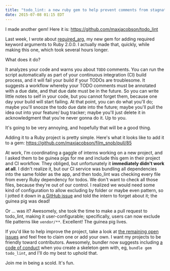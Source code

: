 ```yaml
---
title: "todo_lint: a new ruby gem to help prevent comments from stagnating"
date: 2015-07-08 01:15 EDT
---
```


I made another gem! Here it is: <https://github.com/maxjacobson/todo_lint>

Last week, I wrote about [required_arg](/2015/required-arg/), my new gem for
adding required keyword arguments to Ruby 2.0.0. I actually made that, quickly,
while making this one, which took several hours longer.

What does it do?

It analyzes your code and warns you about `TODO` comments. You can run the
script automatically as part of your continuous integration (CI) build process,
and it will fail your build if your TODOs are troublesome. It suggests a
workflow whereby your TODO comments must be annotated with a due date, and that
due date must be in the future. So you can write little notes to self in your
code, but you cannot forget them, because one day your build will start
failing. At that point, you can do what you'll do; maybe you'll snooze the todo
due date into the future; maybe you'll pull the idea out into your feature/ bug
tracker; maybe you'll just delete it in acknowledgment that you're never gonna
do it. Up to you.

It's going to be very annoying, and hopefully that will be a good thing.

Adding it to a Ruby project is pretty simple. Here's what it looks like to add
it to a gem: <https://github.com/maxjacobson/film_snob/pull/85>

At work, I'm coordinating a gaggle of interns working on a new project, and I
asked them to be guinea pigs for me and include this gem in their project and
CI workflow. They obliged, but unfortunately it **immediately didn't work at
all**. I didn't realize it, but our CI service was bundling all dependencies
into the same folder as the app, and then todo_lint was checking every file
from every Ruby dependency for todos. We don't want to check all those files,
because they're out of our control. I realized we would need some kind of
configuration to allow excluding by folder or maybe even pattern, so I jotted
it down in [a GitHub issue](https://github.com/maxjacobson/todo_lint/issues/6)
and told the intern to forget about it; the guinea pig was dead!

Or ... was it? Awesomely, she took the time to make a pull request to todo_lint,
making it user-configurable; specifically, users can now exclude file patterns
like `vendor/**`. Excellent! The guinea pig lives.

If you'd like to help improve the project, take a look at [the remaining open
issues](https://github.com/maxjacobson/todo_lint/issues) and feel free to claim
one or add your own. I want my projects to be friendly toward contributors.
Awesomely, bundler now suggests including [a code of conduct][coc] when you
create a skeleton gem with, eg, `bundle gem todo_lint`, and I'll do my best to
uphold that.

[coc]: https://github.com/maxjacobson/todo_lint/blob/master/CODE_OF_CONDUCT.md

Join me in being a scold. It's fun.
